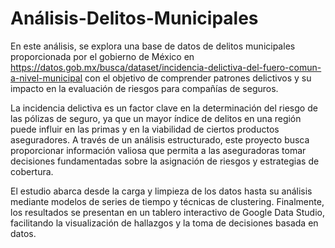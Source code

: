 # Análisis-Delitos-Municipales

En este análisis, se explora una base de datos de delitos municipales proporcionada por el gobierno de México en https://datos.gob.mx/busca/dataset/incidencia-delictiva-del-fuero-comun-a-nivel-municipal con el objetivo de comprender patrones delictivos y su impacto en la evaluación de riesgos para compañías de seguros.

La incidencia delictiva es un factor clave en la determinación del riesgo de las pólizas de seguro, ya que un mayor índice de delitos en una región puede influir en las primas y en la viabilidad de ciertos productos aseguradores. A través de un análisis estructurado, este proyecto busca proporcionar información valiosa que permita a las aseguradoras tomar decisiones fundamentadas sobre la asignación de riesgos y estrategias de cobertura.

El estudio abarca desde la carga y limpieza de los datos hasta su análisis mediante modelos de series de tiempo y técnicas de clustering. Finalmente, los resultados se presentan en un tablero interactivo de Google Data Studio, facilitando la visualización de hallazgos y la toma de decisiones basada en datos.
